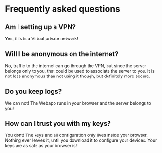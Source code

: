 # Frequently asked questions

## Am I setting up a VPN?

Yes, this is a Virtual private network!

## Will I be anonymous on the internet?

No, traffic to the internet can go through the VPN, but since the server belongs only to you, that could be used to associate the server to you.
It is not less anonymous than not using it though, but definitely more secure.

## Do you keep logs?

We can not! The Webapp runs in your browser and the server belongs to you!

## How can I trust you with my keys?

You dont! The keys and all configuration only lives inside your browser. Nothing ever leaves it, until you download it to configure your devices. Your keys are as safe as your browser is!
